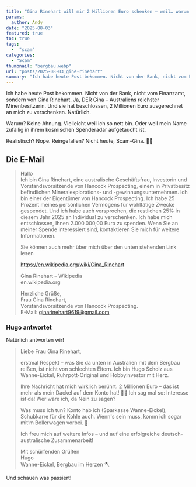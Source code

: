 ```yaml
---
title: "Gina Rinehart will mir 2 Millionen Euro schenken – weil… warum eigentlich?"
params:
  author: Andy
date: "2025-08-03"
featured: true
toc: true
tags:
  -  "scam"
categories:
  - "Scam"
thumbnail: "bergbau.webp"
url: "posts/2025-08-03_gine-rinehart"
summary: "Ich habe heute Post bekommen. Nicht von der Bank, nicht vom Finanzamt, sondern von Gina Rinehart. Ja, DER Gina – Australiens reichster Minenbesitzerin."
---
```


Ich habe heute Post bekommen. Nicht von der Bank, nicht vom Finanzamt, sondern von Gina Rinehart. Ja, DER Gina – Australiens reichster Minenbesitzerin. Und sie hat beschlossen, 2 Millionen Euro ausgerechnet an mich zu verschenken. Natürlich.

Warum? Keine Ahnung. Vielleicht weil ich so nett bin. Oder weil mein Name zufällig in ihrem kosmischen Spenderadar aufgetaucht ist.

Realistisch? Nope. Reingefallen? Nicht heute, Scam-Gina. 💁‍♂️

## Die E-Mail

> Hallo  
> Ich bin Gina Rinehart, eine australische Geschäftsfrau, Investorin und Vorstandsvorsitzende von Hancock Prospecting, einem in Privatbesitz befindlichen Mineralexplorations- und -gewinnungsunternehmen. Ich bin einer der Eigentümer von Hancock Prospecting. Ich habe 25 Prozent meines persönlichen Vermögens für wohltätige Zwecke gespendet. Und ich habe auch versprochen, die restlichen 25% in diesem Jahr 2025 an Individual zu verschenken. Ich habe mich entschlossen, Ihnen 2.000.000,00 Euro zu spenden. Wenn Sie an meiner Spende interessiert sind, kontaktieren Sie mich für weitere Informationen.  
>   
> Sie können auch mehr über mich über den unten stehenden Link lesen  
>   
> https://en.wikipedia.org/wiki/Gina_Rinehart  
>   
> Gina Rinehart – Wikipedia  
> en.wikipedia.org  
>   
> Herzliche Grüße,  
> Frau Gina Rinehart,  
> Vorstandsvorsitzende von Hancock Prospecting.  
> E-Mail: ginarinehart9619@gmail.com  

### Hugo antwortet

Natürlich antworten wir!

> Liebe Frau Gina Rinehart,  
>   
> erstmal Respekt – was Sie da unten in Australien mit dem Bergbau reißen, ist nicht von schlechten Eltern. Ich bin Hugo Scholz aus Wanne-Eickel, Ruhrpott-Original und Hobbyinvestor mit Herz.  
>   
> Ihre Nachricht hat mich wirklich berührt. 2 Millionen Euro – das ist mehr als mein Dackel auf dem Konto hat! 🐶💸 Ich sag mal so: Interesse ist da! Wer wäre ich, da Nein zu sagen?  
>   
> Was muss ich tun? Konto hab ich (Sparkasse Wanne-Eickel), Schubkarre für die Kohle auch. Wenn's sein muss, komm ich sogar mit’m Bollerwagen vorbei. 🚛  
>   
> Ich freu mich auf weitere Infos – und auf eine erfolgreiche deutsch-australische Zusammenarbeit!  
>   
> Mit schürfenden Grüßen  
> Hugo  
> Wanne-Eickel, Bergbau im Herzen 🪓  

Und schauen was passiert!